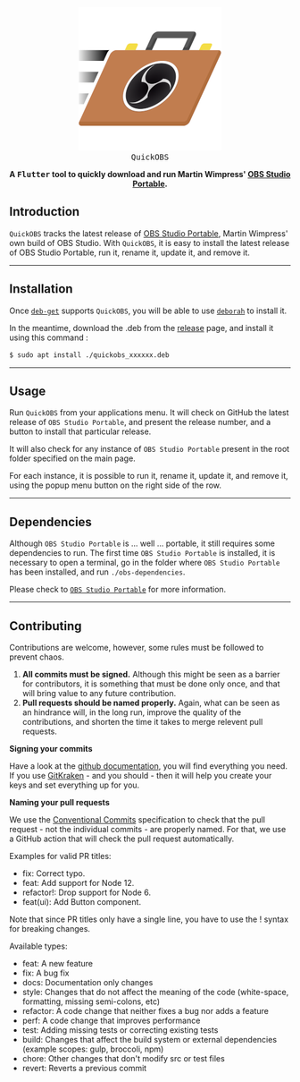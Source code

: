 <p align="center">
  <img src="assets/resources/quickobs_256.png" alt="quickobs">
  <br />
  <tt>QuickOBS</tt>
</p>

<p align="center">
  <b>
    A <tt>Flutter</tt> tool to quickly download and run Martin Wimpress' <a href="https://github.com/wimpysworld/obs-studio-portable">OBS Studio Portable</a>.
  </b>
</p>

## Introduction

`QuickOBS` tracks the latest release of [OBS Studio Portable](https://github.com/wimpysworld/obs-studio-portable), Martin Wimpress' own build of OBS Studio. With `QuickOBS`, it is easy to install the latest release of OBS Studio Portable, run it, rename it, update it, and remove it.

------------------------------------

## Installation

Once [`deb-get`](https://github.com/wimpysworld/deb-get) supports `QuickOBS`, you will be able to use [`deborah`](https://github.com/ymauray/deborah) to install it. 

In the meantime, download the .deb from the [release](https://github.com/ymauray/quickobs/releases) page, and install it using this command :
```sh
$ sudo apt install ./quickobs_xxxxxx.deb
```
------------------------------------

## Usage

Run `QuickOBS` from your applications menu. It will check on GitHub the latest release of `OBS Studio Portable`, and present the release number, and a button to install that particular release.

It will also check for any instance of `OBS Studio Portable` present in the root folder specified on the main page.

For each instance, it is possible to run it, rename it, update it, and remove it, using the popup menu button on the right side of the row.

------------------------------------

## Dependencies

Although `OBS Studio Portable` is ... well ... portable, it still requires some dependencies to run. The first time `OBS Studio Portable` is installed, it is necessary to open a terminal, go in the folder where `OBS Studio Portable` has been installed, and run `./obs-dependencies`.

Please check to [`OBS Studio Portable`](https://github.com/wimpysworld/obs-studio-portable) for more information.

------------------------------------

## Contributing

Contributions are welcome, however, some rules must be followed to prevent chaos.

1. **All commits must be signed.** Although this might be seen as a barrier for contributors, it is  something that must be done only once, and that will bring value to any future contribution. 
2. **Pull requests should be named properly.** Again, what can be seen as an hindrance will, in the long run, improve the quality of the contributions, and shorten the time it takes to merge relevent pull requests.

**Signing your commits**

Have a look at the [github documentation](https://docs.github.com/en/authentication/managing-commit-signature-verification/signing-commits), you will find everything you need. If you use [GitKraken](https://www.gitkraken.com/) - and you should - then it will help you create your keys and set everything up for you.

**Naming your pull requests**

We use the [Conventional Commits](https://www.conventionalcommits.org) specification to check that the pull request - not the individual commits - are properly named. For that, we use a GitHub action that will check the pull request automatically.

Examples for valid PR titles:
 - fix: Correct typo.
 - feat: Add support for Node 12.
 - refactor!: Drop support for Node 6.
 - feat(ui): Add Button component.

Note that since PR titles only have a single line, you have to use the ! syntax for breaking changes.

Available types:
 - feat: A new feature
 - fix: A bug fix
 - docs: Documentation only changes
 - style: Changes that do not affect the meaning of the code (white-space, formatting, missing semi-colons, etc)
 - refactor: A code change that neither fixes a bug nor adds a feature
 - perf: A code change that improves performance
 - test: Adding missing tests or correcting existing tests
 - build: Changes that affect the build system or external dependencies (example scopes: gulp, broccoli, npm)
 - chore: Other changes that don't modify src or test files
 - revert: Reverts a previous commit
